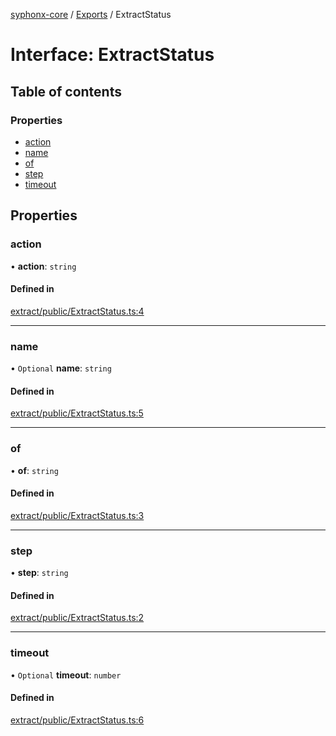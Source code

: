 [syphonx-core](../README.md) / [Exports](../modules.md) / ExtractStatus

# Interface: ExtractStatus

## Table of contents

### Properties

- [action](ExtractStatus.md#action)
- [name](ExtractStatus.md#name)
- [of](ExtractStatus.md#of)
- [step](ExtractStatus.md#step)
- [timeout](ExtractStatus.md#timeout)

## Properties

### action

• **action**: `string`

#### Defined in

[extract/public/ExtractStatus.ts:4](https://github.com/dtempx/syphonx-core/blob/e4f4a4f/extract/public/ExtractStatus.ts#L4)

___

### name

• `Optional` **name**: `string`

#### Defined in

[extract/public/ExtractStatus.ts:5](https://github.com/dtempx/syphonx-core/blob/e4f4a4f/extract/public/ExtractStatus.ts#L5)

___

### of

• **of**: `string`

#### Defined in

[extract/public/ExtractStatus.ts:3](https://github.com/dtempx/syphonx-core/blob/e4f4a4f/extract/public/ExtractStatus.ts#L3)

___

### step

• **step**: `string`

#### Defined in

[extract/public/ExtractStatus.ts:2](https://github.com/dtempx/syphonx-core/blob/e4f4a4f/extract/public/ExtractStatus.ts#L2)

___

### timeout

• `Optional` **timeout**: `number`

#### Defined in

[extract/public/ExtractStatus.ts:6](https://github.com/dtempx/syphonx-core/blob/e4f4a4f/extract/public/ExtractStatus.ts#L6)
